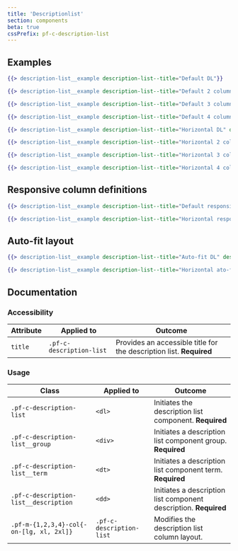 ```yaml
---
title: 'Descriptionlist'
section: components
beta: true
cssPrefix: pf-c-description-list
---
```


## Examples

```hbs title=Default
{{> description-list__example description-list--title="Default DL"}}
```

```hbs title=Default-2-col
{{> description-list__example description-list--title="Default 2 column DL" description-list--modifier="pf-m-2-col"}}
```

```hbs title=Default-3-col
{{> description-list__example description-list--title="Default 3 column DL" description-list--modifier="pf-m-3-col"}}
```

```hbs title=Default-4-col
{{> description-list__example description-list--title="Default 4 column DL" description-list--modifier="pf-m-4-col"}}
```

```hbs title=Horizontal
{{> description-list__example description-list--title="Horizontal DL" description-list--modifier="pf-m-horizontal"}}
```

```hbs title=Horizontal-2-col
{{> description-list__example description-list--title="Horizontal 2 column DL" description-list--modifier="pf-m-horizontal pf-m-2-col"}}
```

```hbs title=Horizontal-3-col
{{> description-list__example description-list--title="Horizontal 3 column DL" description-list--modifier="pf-m-horizontal pf-m-3-col"}}
```

```hbs title=Horizontal-4-col
{{> description-list__example description-list--title="Horizontal 4 column DL" description-list--modifier="pf-m-horizontal pf-m-4-col"}}
```

## Responsive column definitions

```hbs title=Default-responsive-columns
{{> description-list__example description-list--title="Default responsive DL" description-list--modifier="pf-m-2-col-on-lg pf-m-3-col-on-xl pf-m-4-col-on-2xl"}}
```

```hbs title=Horizontal-responsive-columns
{{> description-list__example description-list--title="Horizontal responsive DL" description-list--modifier="pf-m-horizontal pf-m-2-col-on-lg pf-m-3-col-on-xl pf-m-4-col-on-2xl"}}
```

## Auto-fit layout

```hbs title=Default-auto-fit
{{> description-list__example description-list--title="Auto-fit DL" description-list--modifier="pf-m-auto-fit"}}
```

```hbs title=Horizontal-auto-fit
{{> description-list__example description-list--title="Horizontal ato-fit DL" description-list--modifier="pf-m-horizontal pf-m-auto-fit"}}
```

## Documentation

### Accessibility

| Attribute | Applied to | Outcome |
| -- | -- | -- |
| `title` | `.pf-c-description-list` | Provides an accessible title for the description list. **Required** |

### Usage

| Class | Applied to | Outcome |
| -- | -- | -- |
| `.pf-c-description-list` | `<dl>` | Initiates the description list component. **Required** |
| `.pf-c-description-list__group` | `<div>` | Initiates a description list component group. **Required** |
| `.pf-c-description-list__term` | `<dt>` | Initiates a description list component term. **Required** |
| `.pf-c-description-list__description` | `<dd>` | Initiates a description list component description. **Required** |
| `.pf-m-{1,2,3,4}-col{-on-[lg, xl, 2xl]}` | `.pf-c-description-list` | Modifies the description list column layout. |
